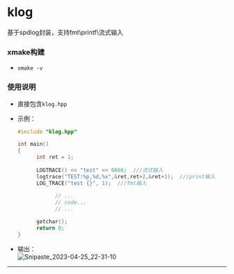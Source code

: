 # klog
基于spdlog封装，支持fmt\printf\流式输入



### xmake构建

* `xmake -v `

### 使用说明

* 直接包含`klog.hpp`

* 示例：

  ```cpp
  #include "klog.hpp"
  
  int main()
  {
		int ret = 1;
		
		LOGTRACE() << "test" << 6666;  ///流式输入
		logtrace("TEST:%p,%d,%x",&ret,ret+2,&ret+1);  ///print输入
		LOG_TRACE("test {}", 1);  ///fmt输入
		
			  // ...
			  // code...
			  // ...

		getchar();
		return 0;
  }
  ```

 
 * 输出：  
   ![Snipaste_2023-04-25_22-31-10](https://user-images.githubusercontent.com/44298896/234310422-7dd1e523-22a9-47fe-adbb-3455ef3dd7b5.png)

  
  ---


  

